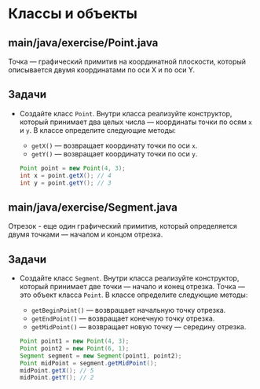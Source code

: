 # Классы и объекты

## main/java/exercise/Point.java

Точка — графический примитив на координатной плоскости, который описывается двумя координатами по оси X и по оси Y.

## Задачи

* Создайте класс `Point`. Внутри класса реализуйте конструктор, который принимает два целых числа — координаты точки по осям `x` и `y`. В классе определите следующие методы:

  * `getX()` — возвращает координату точки по оси `x`.
  * `getY()` — возвращает координату точки по оси `y`.

  ```java
  Point point = new Point(4, 3);
  int x = point.getX(); // 4
  int y = point.getY(); // 3
  ```

## main/java/exercise/Segment.java

Отрезок - еще один графический примитив, который определяется двумя точками — началом и концом отрезка.

## Задачи

* Создайте класс `Segment`. Внутри класса реализуйте конструктор, который принимает две точки — начало и конец отрезка. Точка — это объект класса `Point`. В классе определите следующие методы:

  * `getBeginPoint()` — возвращает начальную точку отрезка.
  * `getEndPoint()` — возвращает конечную точку отрезка.
  * `getMidPoint()` — возвращает новую точку — середину отрезка.

  ```java
  Point point1 = new Point(4, 3);
  Point point2 = new Point(6, 1);
  Segment segment = new Segment(point1, point2);
  Point midPoint = segment.getMidPoint();
  midPoint.getX(); // 5
  midPoint.getY(); // 2
  ```
